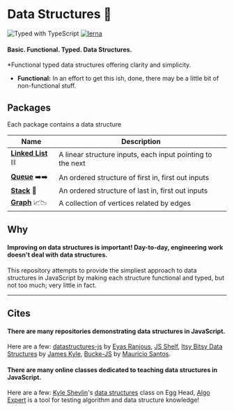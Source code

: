 # Data Structures 🦄

![Typed with TypeScript](https://flat.badgen.net/badge/icon/Typed?icon=typescript&label&labelColor=blue&color=555555)
[![lerna](https://img.shields.io/badge/maintained%20with-lerna-cc00ff.svg)](https://lerna.js.org/)

#### Basic. Functional. Typed. Data Structures.

*Functional typed data structures offering clarity and simplicity.

- **Functional:** In an effort to get this ish, done, there may be a little bit of non-functional stuff.

## Packages

Each package contains a data structure

| Name                                      | Description                 |
| ----------------------------------------- | --------------------------- |
| **[Linked List](/packages/linked-list/)** ⛓ | A linear structure inputs, each input pointing to the next |
| **[Queue](/packages/queue)** ➡️➡️ | An ordered structure of first in, first out inputs |
| **[Stack](/packages/stack)** 🥞 | An ordered structure of last in, first out inputs  |
| **[Graph](/packages/graph)** 📈📉 | A collection of vertices related by edges |

## Why

#### Improving on data structures is important! Day-to-day, engineering work doesn't deal with data structures. 

This repository attempts to provide the simpliest approach to data structures in JavaScript by making each structure functional and typed, but not too much; very little in fact. 

---
## Cites

#### There are many repositories demonstrating data structures in JavaScript. 

Here are a few: [datastructures-js](https://github.com/eyas-ranjous/datastructures-js/) by [Eyas Ranjous](https://github.com/eyas-ranjous), [JS Shelf](https://github.com/js-shelf), [Itsy Bitsy Data Structures](https://github.com/jamiebuilds/itsy-bitsy-data-structures/) by [James Kyle](https://github.com/jamiebuilds), [Bucke-JS](https://github.com/mauriciosantos/Buckets-JS) by [Mauricio Santos](https://github.com/mauriciosantos/Buckets-JS).

#### There are many online classes dedicated to teaching data structures in JavaScript. 

Here are a few: [Kyle Shevlin](https://github.com/kyleshevlin)'s [data structures](https://egghead.io/courses/data-structures-and-algorithms-in-javascript) class on Egg Head, [Algo Expert](algoexpert.io) is a tool for testing algorithm and data structure knowledge!
